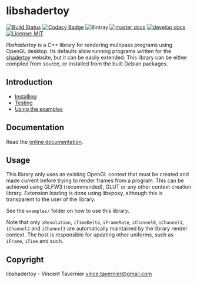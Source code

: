 # libshadertoy

[![Build Status](https://travis-ci.com/vtavernier/libshadertoy.svg?token=qW3fGvxWik6fwUsruShT&branch=master)](https://travis-ci.com/vtavernier/libshadertoy) [![Codacy Badge](https://api.codacy.com/project/badge/Grade/395ff6e1a5ff42cc935229139ad0a5de)](https://www.codacy.com?utm_source=github.com&amp;utm_medium=referral&amp;utm_content=vtavernier/libshadertoy&amp;utm_campaign=Badge_Grade) ![Bintray](https://img.shields.io/bintray/v/vtavernier/libshadertoy/libshadertoy.svg) [![master docs](https://img.shields.io/badge/docs-master-blue.svg)](https://vtavernier.github.io/libshadertoy/) [![develop docs](https://img.shields.io/badge/docs-develop-blue.svg)](https://vtavernier.github.io/libshadertoy/develop/) [![License: MIT](https://img.shields.io/badge/license-MIT-blue.svg)](https://opensource.org/licenses/MIT)

*libshadertoy* is a C++ library for rendering multipass programs using OpenGL
desktop. Its defaults allow running programs written for the
[shadertoy](https://www.shadertoy.com) website, but it can be easily extended.
This library can be either compiled from source, or installed from the built
Debian packages.

## Introduction

* [Installing](docs/INSTALL.md)
* [Testing](docs/TESTING.md)
* [Using the examples](docs/EXAMPLES.md)

## Documentation

Read the [online documentation](https://vtavernier.github.io/libshadertoy/).

## Usage

This library only uses an existing OpenGL context that must be created and made
current before trying to render frames from a program. This can be
achieved using GLFW3 (recommended), GLUT or any other context creation library.
Extension loading is done using libepoxy, although this is transparent to the
user of the library.

See the `examples/` folder on how to use this library.

Note that only `iResolution`, `iTimeDelta`, `iFrameRate`, `iChannel0`,
`iChannel1`, `iChannel2` and `iChannel3` are automatically maintained by the
library render context. The host is responsible for updating other uniforms,
such as `iFrame`, `iTime` and such.

## Copyright

libshadertoy - Vincent Tavernier <vince.tavernier@gmail.com>
